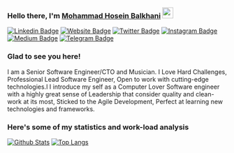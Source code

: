 ### Hello there, I'm <a href="https://github.com/mohammadhb" target="_blank">Mohammad Hosein Balkhani</a> <img src="https://media.giphy.com/media/hvRJCLFzcasrR4ia7z/giphy.gif" width="25px">

[![Linkedin Badge](https://img.shields.io/badge/-LinkedIn-0e76a8?style=flat-square&logo=Linkedin&logoColor=white)](https://www.linkedin.com/in/mohammad-hosein-balkhani/)
[![Website Badge](https://img.shields.io/badge/Website-3b5998?style=flat-square&logo=google-chrome&logoColor=white)](https://github.com/mohammadhb)
[![Twitter Badge](https://img.shields.io/badge/-Twitter-00acee?style=flat-square&logo=Twitter&logoColor=white)](https://twitter.com/ieklikegoddo)
[![Instagram Badge](https://img.shields.io/badge/-Instagram-e4405f?style=flat-square&logo=Instagram&logoColor=white)](https://instagram.com/ienjoykillinglikegoddoes)
[![Medium Badge](https://img.shields.io/badge/medium-%2312100E.svg?&style=for-square&logo=medium&logoColor=white)](https://medium.com/@mohammadhb25)
[![Telegram Badge](https://img.shields.io/badge/-Telegram-0088cc?style=flat-square&logo=Telegram&logoColor=white)](https://t.me/ienjoykillinglikegoddoes)

### Glad to see you here! &nbsp;

I am a Senior Software Engineer/CTO and Musician.
I Love Hard Challenges, Professional Lead Software Engineer, Open to work with cutting-edge technologies.I I introduce my self as a Computer Lover Software engineer with a highly great sense of Leadership that consider quality and clean-work at its most, Sticked to the Agile Development, Perfect at learning new technologies and frameworks.


### Here's some of my statistics and work-load analysis

[![Github Stats](https://github-readme-stats.vercel.app/api?username=mohammadhb&hide_border=true&show_icons=true&line_height=40&include_all_commits=true&count_private=true&&bg_color=30,e96443,904e95&title_color=fff&text_color=fff&icon_color=fff)](https://github.com/anuraghazra/github-readme-stats)
[![Top Langs](https://github-readme-stats.vercel.app/api/top-langs/?username=mohammadhb&hide_border=true&bg_color=30,e96443,904e95&title_color=fff&text_color=fff&icon_color=fff)](https://github.com/anuraghazra/github-readme-stats)

<!--
**mohammadhb/mohammadhb** is a ✨ _special_ ✨ repository because its `README.md` (this file) appears on your GitHub profile.

Visitor count : ![](https://visitor-badge.glitch.me/badge?page_id=mohammadhb.mohammadhb)

Here are some ideas to get you started:

- 🔭 I’m currently working on ...
- 🌱 I’m currently learning ...
- 👯 I’m looking to collaborate on ...
- 🤔 I’m looking for help with ...
- 💬 Ask me about ...
- 📫 How to reach me: ...
- 😄 Pronouns: ...
- ⚡ Fun fact: ...
-->

